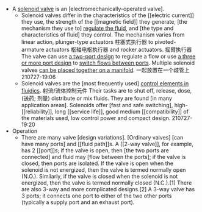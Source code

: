 - A [solenoid valve](https://en.wikipedia.org/wiki/File:Solonoid_valves.jpg) is an [electromechanically-operated valve].
    - Solenoid valves differ in the characteristics of the [[electric current]] they use, the strength of the [[magnetic field]] they generate, [the mechanism they use to] [regulate the fluid](((gTWN92-mX))), and [the type and characteristics of fluid] they control. The mechanism varies from linear action, plunger-type actuators 柱塞式执行器 to pivoted-armature actuators 枢轴电枢执行器 and rocker actuators. 摇臂执行器 The valve can use [a two-port design](((UiutzCc9x))) to regulate a flow or use [a three or more port design](((Iw67PXD7W))) to [switch flows between ports](((o7E0Xjbbo))). Multiple solenoid valves [can be placed together on a manifold]([[manifold]]). 一起放置在一个歧管上
210727-19:06
    - Solenoid valves are the [most frequently used] [control elements in fluidics]([[fluidics]]). 射流/流体控制元件 Their tasks are to shut off, release, dose, (送药; 剂量) distribute or mix fluids. They are found [in many application areas]. Solenoids offer [fast and safe switching], high-[[reliability]], long [[service life]], good medium [[compatibility]] of the materials used, low control power and compact design.
210727-19:20
- Operation
    - There are many valve [design variations]. [Ordinary valves] [can have many ports] and [[fluid path]]s. A [[2-way valve]], for example, has 2 [[port]]s; if the valve is open, then [the two ports are connected] and fluid may [flow between the ports]; if the valve is closed, then ports are isolated. If the valve is open when the solenoid is not energized, then the valve is termed normally open (N.O.). Similarly, if the valve is closed when the solenoid is not energized, then the valve is termed normally closed (N.C.).[1] There are also 3-way and more complicated designs.[2] A 3-way valve has 3 ports; it connects one port to either of the two other ports (typically a supply port and an exhaust port).
